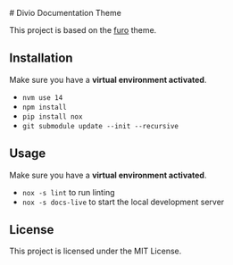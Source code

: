# Divio Documentation Theme

This project is based on the [furo](https://github.com/pradyunsg/furo) theme.

## Installation

Make sure you have a **virtual environment activated**.

- `nvm use 14`
- `npm install`
- `pip install nox`
- `git submodule update --init --recursive`

## Usage

Make sure you have a **virtual environment activated**.

- `nox -s lint` to run linting
- `nox -s docs-live` to start the local development server

## License

This project is licensed under the MIT License.

